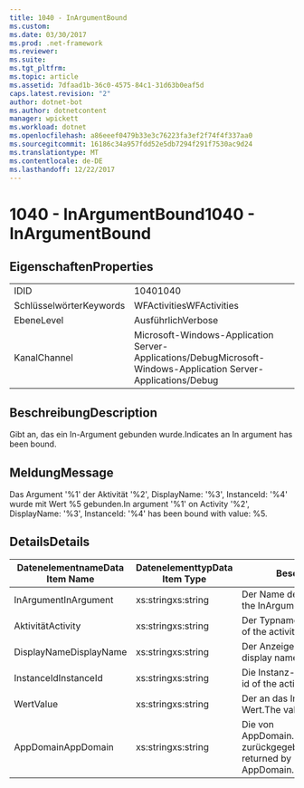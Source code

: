 ```yaml
---
title: 1040 - InArgumentBound
ms.custom: 
ms.date: 03/30/2017
ms.prod: .net-framework
ms.reviewer: 
ms.suite: 
ms.tgt_pltfrm: 
ms.topic: article
ms.assetid: 7dfaad1b-36c0-4575-84c1-31d63b0eaf5d
caps.latest.revision: "2"
author: dotnet-bot
ms.author: dotnetcontent
manager: wpickett
ms.workload: dotnet
ms.openlocfilehash: a86eeef0479b33e3c76223fa3ef2f74f4f337aa0
ms.sourcegitcommit: 16186c34a957fdd52e5db7294f291f7530ac9d24
ms.translationtype: MT
ms.contentlocale: de-DE
ms.lasthandoff: 12/22/2017
---
```

# <a name="1040---inargumentbound"></a><span data-ttu-id="7878c-102">1040 - InArgumentBound</span><span class="sxs-lookup"><span data-stu-id="7878c-102">1040 - InArgumentBound</span></span>
## <a name="properties"></a><span data-ttu-id="7878c-103">Eigenschaften</span><span class="sxs-lookup"><span data-stu-id="7878c-103">Properties</span></span>  
  
|||  
|-|-|  
|<span data-ttu-id="7878c-104">ID</span><span class="sxs-lookup"><span data-stu-id="7878c-104">ID</span></span>|<span data-ttu-id="7878c-105">1040</span><span class="sxs-lookup"><span data-stu-id="7878c-105">1040</span></span>|  
|<span data-ttu-id="7878c-106">Schlüsselwörter</span><span class="sxs-lookup"><span data-stu-id="7878c-106">Keywords</span></span>|<span data-ttu-id="7878c-107">WFActivities</span><span class="sxs-lookup"><span data-stu-id="7878c-107">WFActivities</span></span>|  
|<span data-ttu-id="7878c-108">Ebene</span><span class="sxs-lookup"><span data-stu-id="7878c-108">Level</span></span>|<span data-ttu-id="7878c-109">Ausführlich</span><span class="sxs-lookup"><span data-stu-id="7878c-109">Verbose</span></span>|  
|<span data-ttu-id="7878c-110">Kanal</span><span class="sxs-lookup"><span data-stu-id="7878c-110">Channel</span></span>|<span data-ttu-id="7878c-111">Microsoft-Windows-Application Server-Applications/Debug</span><span class="sxs-lookup"><span data-stu-id="7878c-111">Microsoft-Windows-Application Server-Applications/Debug</span></span>|  
  
## <a name="description"></a><span data-ttu-id="7878c-112">Beschreibung</span><span class="sxs-lookup"><span data-stu-id="7878c-112">Description</span></span>  
 <span data-ttu-id="7878c-113">Gibt an, das ein In-Argument gebunden wurde.</span><span class="sxs-lookup"><span data-stu-id="7878c-113">Indicates an In argument has been bound.</span></span>  
  
## <a name="message"></a><span data-ttu-id="7878c-114">Meldung</span><span class="sxs-lookup"><span data-stu-id="7878c-114">Message</span></span>  
 <span data-ttu-id="7878c-115">Das Argument '%1' der Aktivität '%2', DisplayName: '%3', InstanceId: '%4' wurde mit Wert %5 gebunden.</span><span class="sxs-lookup"><span data-stu-id="7878c-115">In argument '%1' on Activity '%2', DisplayName: '%3', InstanceId: '%4' has been bound with value: %5.</span></span>  
  
## <a name="details"></a><span data-ttu-id="7878c-116">Details</span><span class="sxs-lookup"><span data-stu-id="7878c-116">Details</span></span>  
  
|<span data-ttu-id="7878c-117">Datenelementname</span><span class="sxs-lookup"><span data-stu-id="7878c-117">Data Item Name</span></span>|<span data-ttu-id="7878c-118">Datenelementtyp</span><span class="sxs-lookup"><span data-stu-id="7878c-118">Data Item Type</span></span>|<span data-ttu-id="7878c-119">Beschreibung</span><span class="sxs-lookup"><span data-stu-id="7878c-119">Description</span></span>|  
|--------------------|--------------------|-----------------|  
|<span data-ttu-id="7878c-120">InArgument</span><span class="sxs-lookup"><span data-stu-id="7878c-120">InArgument</span></span>|<span data-ttu-id="7878c-121">xs:string</span><span class="sxs-lookup"><span data-stu-id="7878c-121">xs:string</span></span>|<span data-ttu-id="7878c-122">Der Name des InArgument.</span><span class="sxs-lookup"><span data-stu-id="7878c-122">The name of the InArgument.</span></span>|  
|<span data-ttu-id="7878c-123">Aktivität</span><span class="sxs-lookup"><span data-stu-id="7878c-123">Activity</span></span>|<span data-ttu-id="7878c-124">xs:string</span><span class="sxs-lookup"><span data-stu-id="7878c-124">xs:string</span></span>|<span data-ttu-id="7878c-125">Der Typname der Aktivität.</span><span class="sxs-lookup"><span data-stu-id="7878c-125">The type name of the activity.</span></span>|  
|<span data-ttu-id="7878c-126">DisplayName</span><span class="sxs-lookup"><span data-stu-id="7878c-126">DisplayName</span></span>|<span data-ttu-id="7878c-127">xs:string</span><span class="sxs-lookup"><span data-stu-id="7878c-127">xs:string</span></span>|<span data-ttu-id="7878c-128">Der Anzeigename der Aktivität.</span><span class="sxs-lookup"><span data-stu-id="7878c-128">The display name of the activity.</span></span>|  
|<span data-ttu-id="7878c-129">InstanceId</span><span class="sxs-lookup"><span data-stu-id="7878c-129">InstanceId</span></span>|<span data-ttu-id="7878c-130">xs:string</span><span class="sxs-lookup"><span data-stu-id="7878c-130">xs:string</span></span>|<span data-ttu-id="7878c-131">Die Instanz-ID der Aktivität.</span><span class="sxs-lookup"><span data-stu-id="7878c-131">The instance id of the activity.</span></span>|  
|<span data-ttu-id="7878c-132">Wert</span><span class="sxs-lookup"><span data-stu-id="7878c-132">Value</span></span>|<span data-ttu-id="7878c-133">xs:string</span><span class="sxs-lookup"><span data-stu-id="7878c-133">xs:string</span></span>|<span data-ttu-id="7878c-134">Der an das InArgument gebundene Wert.</span><span class="sxs-lookup"><span data-stu-id="7878c-134">The value bound to the InArgument.</span></span>|  
|<span data-ttu-id="7878c-135">AppDomain</span><span class="sxs-lookup"><span data-stu-id="7878c-135">AppDomain</span></span>|<span data-ttu-id="7878c-136">xs:string</span><span class="sxs-lookup"><span data-stu-id="7878c-136">xs:string</span></span>|<span data-ttu-id="7878c-137">Die von AppDomain.CurrentDomain.FriendlyName zurückgegebene Zeichenfolge.</span><span class="sxs-lookup"><span data-stu-id="7878c-137">The string returned by AppDomain.CurrentDomain.FriendlyName.</span></span>|

